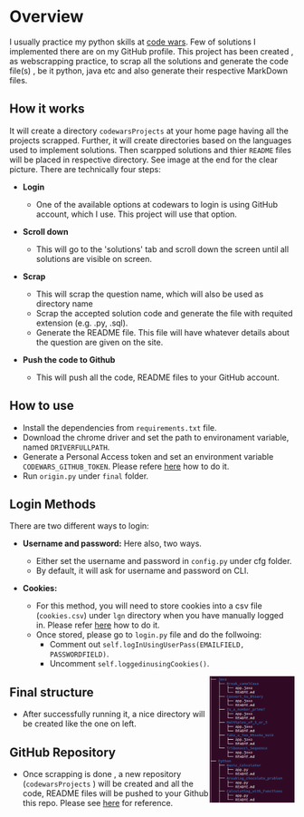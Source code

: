 # Overview

I usually practice my python skills at [code wars](https://www.codewars.com/users/sign_in). Few of solutions I implemented there are on my GitHub profile.
This project has been created , as webscrapping practice, to scrap all the solutions and generate the code file(s) , be it python, java etc and also generate their respective MarkDown files.

## How it works

It will create a directory `codewarsProjects`  at your home page having all the projects scrapped. Further, it will create directories based on the languages used to implement solutions. Then scarpped solutions and thier `README` files will be placed in respective directory. See image at the end  for the clear picture.
There are technically four steps:

* **Login**
  * One of the available options at codewars to login is using GitHub account, which I use. This project will use that option.

* **Scroll down**
  * This will go to the 'solutions' tab and scroll down the screen until all solutions are visible on screen.

* **Scrap**
  * This will scrap the question name, which will also be used as directory name
  * Scrap the accepted solution code and generate the file with requited extension (e.g. .py, .sql).
  * Generate the README file. This file will have whatever details about the question are given on the site.

* **Push the code to Github**
  * This will push all the code, README files to your GitHub account.

## How to use

* Install the dependencies from `requirements.txt` file.
* Download the chrome driver and set the path to environament variable, named `DRIVERFULLPATH`.
* Generate a Personal Access token and set an environment variable `CODEWARS_GITHUB_TOKEN`. Please refere [here](https://docs.github.com/en/authentication/keeping-your-account-and-data-secure/creating-a-personal-access-token) how to do it.
* Run `origin.py` under `final` folder.

## Login Methods

There are two different ways to login:

* **Username and password:** Here also, two ways.

  * Either set the username and password in `config.py` under cfg folder.
  * By default, it will ask for username and password on CLI.
* **Cookies:**
  * For this method, you will need to store cookies into a csv file (`cookies.csv`) under `lgn` directory when you have manually logged in. Please refer [here](https://www.youtube.com/watch?v=vhjKJ7huN-w) how to do it.
  * Once stored, please go to `login.py` file and do the follwoing:
    * Comment out `self.logInUsingUserPass(EMAILFIELD, PASSWORDFIELD)`.
    * Uncomment `self.loggedinusingCookies()`.

<img src="img/struct.png?raw=true" alt="drawing" width="150" align="right"/>

## Final structure

* After successfully running it, a nice directory will be created like the one on left.
  
## GitHub Repository

* Once scrapping is done , a new repository (`codewarsProjects` ) will be created and all the code, README files will be pushed to your Github this repo. Please see [here](https://github.com/pindio58/codewarsProjects) for reference.
